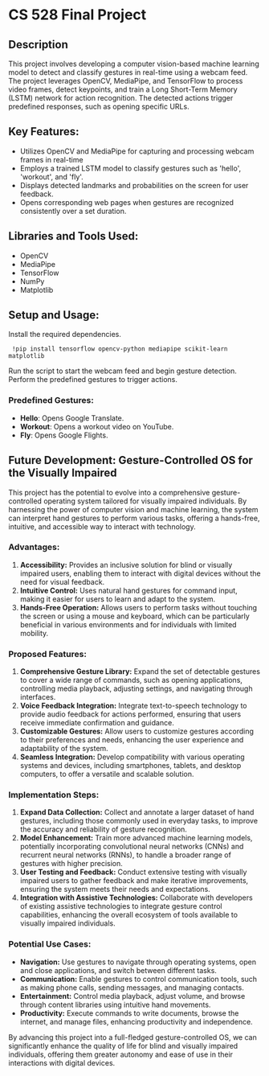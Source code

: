 # CS 528 Final Project

## Description
This project involves developing a computer vision-based machine learning model to detect and classify gestures in real-time using a webcam feed. The project leverages OpenCV, MediaPipe, and TensorFlow to process video frames, detect keypoints, and train a Long Short-Term Memory (LSTM) network for action recognition. The detected actions trigger predefined responses, such as opening specific URLs.

## Key Features:

- Utilizes OpenCV and MediaPipe for capturing and processing webcam frames in real-time
- Employs a trained LSTM model to classify gestures such as 'hello', 'workout', and 'fly'.
- Displays detected landmarks and probabilities on the screen for user feedback.
- Opens corresponding web pages when gestures are recognized consistently over a set duration.
  
## Libraries and Tools Used:
- OpenCV
- MediaPipe
- TensorFlow
- NumPy
- Matplotlib

## Setup and Usage:
Install the required dependencies.

```
 !pip install tensorflow opencv-python mediapipe scikit-learn matplotlib
```

Run the script to start the webcam feed and begin gesture detection.
Perform the predefined gestures to trigger actions.

### Predefined Gestures:
- **Hello**: Opens Google Translate.
- **Workout**: Opens a workout video on YouTube.
- **Fly**: Opens Google Flights.




## Future Development: Gesture-Controlled OS for the Visually Impaired

This project has the potential to evolve into a comprehensive gesture-controlled operating system tailored for visually impaired individuals. By harnessing the power of computer vision and machine learning, the system can interpret hand gestures to perform various tasks, offering a hands-free, intuitive, and accessible way to interact with technology.

### Advantages:

1. **Accessibility:** Provides an inclusive solution for blind or visually impaired users, enabling them to interact with digital devices without the need for visual feedback.
2. **Intuitive Control:** Uses natural hand gestures for command input, making it easier for users to learn and adapt to the system.
3. **Hands-Free Operation:** Allows users to perform tasks without touching the screen or using a mouse and keyboard, which can be particularly beneficial in various environments and for individuals with limited mobility.

### Proposed Features:

1. **Comprehensive Gesture Library:** Expand the set of detectable gestures to cover a wide range of commands, such as opening applications, controlling media playback, adjusting settings, and navigating through interfaces.
2. **Voice Feedback Integration:** Integrate text-to-speech technology to provide audio feedback for actions performed, ensuring that users receive immediate confirmation and guidance.
3. **Customizable Gestures:** Allow users to customize gestures according to their preferences and needs, enhancing the user experience and adaptability of the system.
4. **Seamless Integration:** Develop compatibility with various operating systems and devices, including smartphones, tablets, and desktop computers, to offer a versatile and scalable solution.

### Implementation Steps:

1. **Expand Data Collection:** Collect and annotate a larger dataset of hand gestures, including those commonly used in everyday tasks, to improve the accuracy and reliability of gesture recognition.
2. **Model Enhancement:** Train more advanced machine learning models, potentially incorporating convolutional neural networks (CNNs) and recurrent neural networks (RNNs), to handle a broader range of gestures with higher precision.
3. **User Testing and Feedback:** Conduct extensive testing with visually impaired users to gather feedback and make iterative improvements, ensuring the system meets their needs and expectations.
4. **Integration with Assistive Technologies:** Collaborate with developers of existing assistive technologies to integrate gesture control capabilities, enhancing the overall ecosystem of tools available to visually impaired individuals.

### Potential Use Cases:

- **Navigation:** Use gestures to navigate through operating systems, open and close applications, and switch between different tasks.
- **Communication:** Enable gestures to control communication tools, such as making phone calls, sending messages, and managing contacts.
- **Entertainment:** Control media playback, adjust volume, and browse through content libraries using intuitive hand movements.
- **Productivity:** Execute commands to write documents, browse the internet, and manage files, enhancing productivity and independence.

By advancing this project into a full-fledged gesture-controlled OS, we can significantly enhance the quality of life for blind and visually impaired individuals, offering them greater autonomy and ease of use in their interactions with digital devices.
